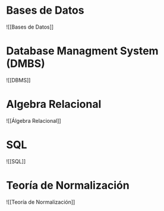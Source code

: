 # Bases de Datos
![[Bases de Datos]]

# Database Managment System (DMBS)
![[DBMS]]

# Algebra Relacional
![[Álgebra Relacional]]

# SQL
![[SQL]]

# Teoría de Normalización
![[Teoría de Normalización]]